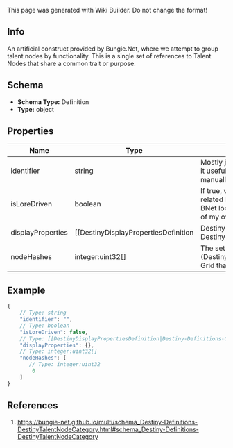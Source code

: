 <span class="wiki-builder">This page was generated with Wiki Builder. Do not change the format!</span>

## Info
An artificial construct provided by Bungie.Net, where we attempt to group talent nodes by functionality. This is a single set of references to Talent Nodes that share a common trait or purpose.

## Schema
* **Schema Type:** Definition
* **Type:** object

## Properties
Name | Type | Description
---- | ---- | -----------
identifier | string | Mostly just for debug purposes, but if you find it useful you can have it. This is BNet's manually created identifier for this category.
isLoreDriven | boolean | If true, we found the localized content in a related DestinyLoreDefinition instead of local BNet localization files. This is mostly for ease of my own future investigations.
displayProperties | [[DestinyDisplayPropertiesDefinition|Destiny-Definitions-Common-DestinyDisplayPropertiesDefinition]]:Definition | Will contain at least the &quot;name&quot;, which will be the title of the category. We will likely not have description and an icon yet, but I'm going to keep my options open.
nodeHashes | integer:uint32[] | The set of all hash identifiers for Talent Nodes (DestinyTalentNodeDefinition) in this Talent Grid that are part of this Category.

## Example
```javascript
{
    // Type: string
    "identifier": "",
    // Type: boolean
    "isLoreDriven": false,
    // Type: [[DestinyDisplayPropertiesDefinition|Destiny-Definitions-Common-DestinyDisplayPropertiesDefinition]]:Definition
    "displayProperties": {},
    // Type: integer:uint32[]
    "nodeHashes": [
       // Type: integer:uint32
        0
    ]
}

```

## References
1. https://bungie-net.github.io/multi/schema_Destiny-Definitions-DestinyTalentNodeCategory.html#schema_Destiny-Definitions-DestinyTalentNodeCategory
